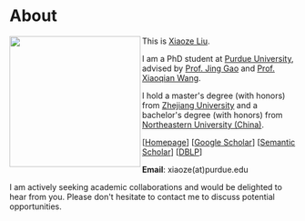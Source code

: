 # About

<a href="url"><img src="https://xz-liu.github.io/img/cat_photo.jpg" align="left" width="230" ></a>
This is [Xiaoze Liu](https://xz-liu.github.io/). 


I am a PhD student at [Purdue University](https://purdue.edu/), advised by [Prof. Jing Gao](https://engineering.purdue.edu/~jinggao/index.html) and [Prof. Xiaoqian Wang](https://engineering.purdue.edu/~joywang/).

I hold a master's degree (with honors) from [Zhejiang University](https://www.zju.edu.cn/) and a bachelor's degree (with honors) from [Northeastern University (China)](https://www.neu.edu.cn/).


[[Homepage](https://xz-liu.github.io/)]
[[Google Scholar](https://scholar.google.com/citations?hl=zh-TW&user=MaIQOwsAAAAJ&view_op=list_works&sortby=pubdate)]
[[Semantic Scholar](https://www.semanticscholar.org/author/2109052548)]
[[DBLP](https://dblp.uni-trier.de/pid/239/4537.html)]

**Email**: xiaoze(at)purdue.edu

I am actively seeking academic collaborations and would be delighted to hear from you. Please don't hesitate to contact me to discuss potential opportunities.
